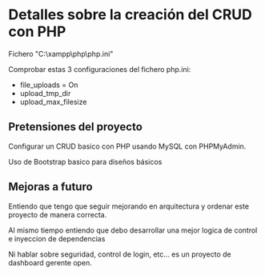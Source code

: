 # Detalles sobre la creación del CRUD con PHP

Fichero "C:\xampp\php\php.ini"

Comprobar estas 3 configuraciones del fichero php.ini:

- file_uploads = On
- upload_tmp_dir
- upload_max_filesize

## Pretensiones del proyecto

Configurar un CRUD basico con PHP usando MySQL con PHPMyAdmin.

Uso de Bootstrap basico para diseños básicos

## Mejoras a futuro

Entiendo que tengo que seguir mejorando en arquitectura y ordenar este proyecto de manera correcta.

Al mismo tiempo entiendo que debo desarrollar una mejor logica de control e inyeccion de dependencias

Ni hablar sobre seguridad, control de login, etc... es un proyecto de dashboard gerente open.
